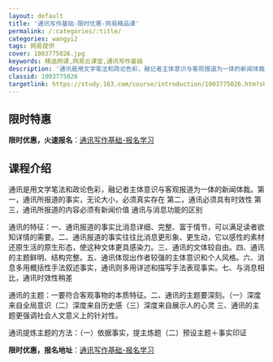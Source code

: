 ```yaml
---
layout: default
title: '通讯写作基础-限时优惠-网易精品课'
permalink: /:categories/:title/
categories: wangyi2
tags: 网易提供
cover: 1003775026.jpg
keywords: 精选网课,网易云课堂,通讯写作基础
description: '通讯是用文学笔法和政论色彩，融记者主体意识与客观报道为一体的新闻体裁。第一，通讯所报道的事实，无论大小，必须真实存在第二'
classid: 1003775026
targetlink: https://study.163.com/course/introduction/1003775026.htm?share=1&shareId=1025206652&utm_campaign=share&utm_medium=iphoneShare&utm_source=&utm_u=1025206652
---
```


## 限时特惠

**限时优惠，火速报名**：[通讯写作基础-报名学习](https://study.163.com/course/introduction/1003775026.htm?share=1&shareId=1025206652&utm_campaign=share&utm_medium=iphoneShare&utm_source=&utm_u=1025206652)

## 课程介绍

通讯是用文学笔法和政论色彩，融记者主体意识与客观报道为一体的新闻体裁。第一，通讯所报道的事实，无论大小，必须真实存在 第二，通讯必须具有时效性  第三，通讯所报道的内容必须有新闻价值 通讯与消息功能的区别

通讯的特征：一、通讯报道的事实比消息详细、完整、富于情节，可以满足读者欲知详情的需要。二、通讯报道的事实往往比消息更形象、更生动，它以感性的素材还原生活的原生形态，使这种文体更具感染力。三、通讯的文体较自由。四、通讯的主题鲜明、结构完整。五、通讯体现出作者较强的主体意识和个人风格。六、消息多用概括性手法叙述事实，通讯则多用详述和描写手法表现事实。七、与消息相比，通讯时效性稍差

通讯的主题：一要符合客观事物的本质特征。二、通讯的主题要深刻。（一）深度来自全局意识（二）深度来自历史感（三）深度来自展示人的心灵 三、通讯的主题更强调社会人文意义上的针对性。

通讯提炼主题的方法：（一）依据事实，提主炼题（二）预设主题＋事实印证

**限时优惠，报名地址**：[通讯写作基础-报名学习](https://study.163.com/course/introduction/1003775026.htm?share=1&shareId=1025206652&utm_campaign=share&utm_medium=iphoneShare&utm_source=&utm_u=1025206652)

